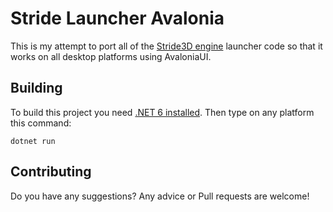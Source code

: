 # Stride Launcher Avalonia

This is my attempt to port all of the [Stride3D engine](https://www.stride3d.net/) launcher code so that it works on all desktop platforms using AvaloniaUI.

## Building 

To build this project you need [.NET 6 installed](https://dotnet.microsoft.com/en-us/download/dotnet/6.0).
Then type on any platform this command:
```
dotnet run
```
## Contributing

Do you have any suggestions? Any advice or Pull requests are welcome!
